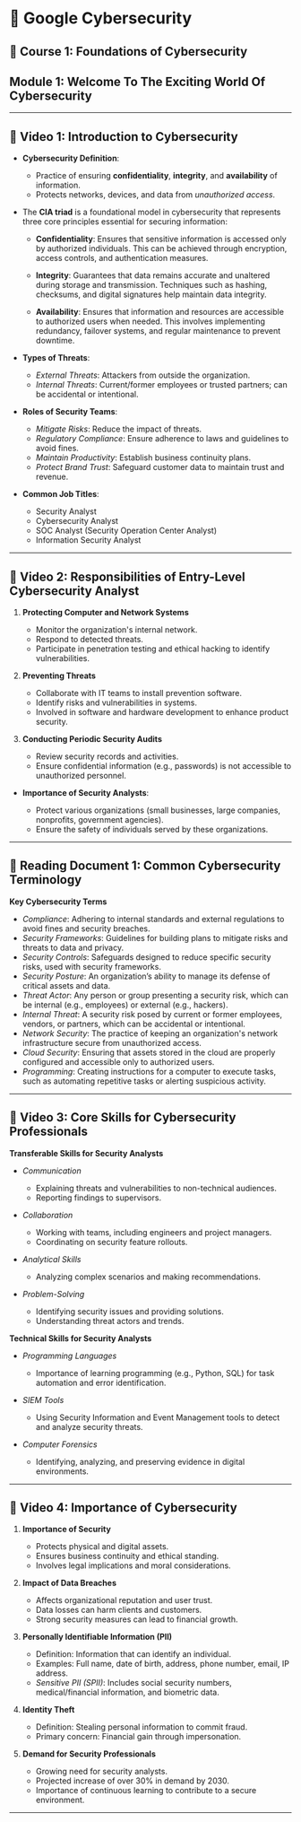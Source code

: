 # 📘 Google Cybersecurity

## 📁 Course 1: Foundations of Cybersecurity

## Module 1: Welcome To The Exciting World Of Cybersecurity

---

## 🎥 Video 1: Introduction to Cybersecurity

* **Cybersecurity Definition**:

  * Practice of ensuring **confidentiality**, **integrity**, and **availability** of information.
  * Protects networks, devices, and data from *unauthorized access*.

- The **CIA triad** is a foundational model in cybersecurity that represents three core principles essential for securing information:

    * **Confidentiality**: Ensures that sensitive information is accessed only by authorized individuals. This can be achieved through encryption, access controls, and authentication measures.

    * **Integrity**: Guarantees that data remains accurate and unaltered during storage and transmission. Techniques such as hashing, checksums, and digital signatures help maintain data integrity.

    * **Availability**: Ensures that information and resources are accessible to authorized users when needed. This involves implementing redundancy, failover systems, and regular maintenance to prevent downtime.


* **Types of Threats**:

  * *External Threats*: Attackers from outside the organization.
  * *Internal Threats*: Current/former employees or trusted partners; can be accidental or intentional.

* **Roles of Security Teams**:

  * *Mitigate Risks*: Reduce the impact of threats.
  * *Regulatory Compliance*: Ensure adherence to laws and guidelines to avoid fines.
  * *Maintain Productivity*: Establish business continuity plans.
  * *Protect Brand Trust*: Safeguard customer data to maintain trust and revenue.

* **Common Job Titles**:

  * Security Analyst
  * Cybersecurity Analyst
  * SOC Analyst (Security Operation Center Analyst)
  * Information Security Analyst

---

## 🎥 Video 2: Responsibilities of Entry-Level Cybersecurity Analyst

1. **Protecting Computer and Network Systems**

   * Monitor the organization's internal network.
   * Respond to detected threats.
   * Participate in penetration testing and ethical hacking to identify vulnerabilities.

2. **Preventing Threats**

   * Collaborate with IT teams to install prevention software.
   * Identify risks and vulnerabilities in systems.
   * Involved in software and hardware development to enhance product security.

3. **Conducting Periodic Security Audits**

   * Review security records and activities.
   * Ensure confidential information (e.g., passwords) is not accessible to unauthorized personnel.

* **Importance of Security Analysts**:

   * Protect various organizations (small businesses, large companies, nonprofits, government agencies).
   * Ensure the safety of individuals served by these organizations.

---

## 📄 Reading Document 1: Common Cybersecurity Terminology

**Key Cybersecurity Terms**

* *Compliance*: Adhering to internal standards and external regulations to avoid fines and security breaches.
* *Security Frameworks*: Guidelines for building plans to mitigate risks and threats to data and privacy.
* *Security Controls*: Safeguards designed to reduce specific security risks, used with security frameworks.
* *Security Posture*: An organization’s ability to manage its defense of critical assets and data.
* *Threat Actor*: Any person or group presenting a security risk, which can be internal (e.g., employees) or external (e.g., hackers).
* *Internal Threat*: A security risk posed by current or former employees, vendors, or partners, which can be accidental or intentional.
* *Network Security*: The practice of keeping an organization's network infrastructure secure from unauthorized access.
* *Cloud Security*: Ensuring that assets stored in the cloud are properly configured and accessible only to authorized users.
* *Programming*: Creating instructions for a computer to execute tasks, such as automating repetitive tasks or alerting suspicious activity.

---

## 🎥 Video 3: Core Skills for Cybersecurity Professionals

**Transferable Skills for Security Analysts**

* *Communication*

  * Explaining threats and vulnerabilities to non-technical audiences.
  * Reporting findings to supervisors.

* *Collaboration*

  * Working with teams, including engineers and project managers.
  * Coordinating on security feature rollouts.

* *Analytical Skills*

  * Analyzing complex scenarios and making recommendations.

* *Problem-Solving*

  * Identifying security issues and providing solutions.
  * Understanding threat actors and trends.

**Technical Skills for Security Analysts**

* *Programming Languages*

  * Importance of learning programming (e.g., Python, SQL) for task automation and error identification.

* *SIEM Tools*

  * Using Security Information and Event Management tools to detect and analyze security threats.

* *Computer Forensics*

  * Identifying, analyzing, and preserving evidence in digital environments.

---

## 🎥 Video 4: Importance of Cybersecurity

1. **Importance of Security**

    * Protects physical and digital assets.
    * Ensures business continuity and ethical standing.
    * Involves legal implications and moral considerations.

2. **Impact of Data Breaches**

    * Affects organizational reputation and user trust.
    * Data losses can harm clients and customers.
    * Strong security measures can lead to financial growth.

3. **Personally Identifiable Information (PII)**

    * Definition: Information that can identify an individual.
    * Examples: Full name, date of birth, address, phone number, email, IP address.
    * *Sensitive PII (SPII)*: Includes social security numbers, medical/financial information, and biometric data.

4. **Identity Theft**

    * Definition: Stealing personal information to commit fraud.
    * Primary concern: Financial gain through impersonation.

5. **Demand for Security Professionals**

    * Growing need for security analysts.
    * Projected increase of over 30% in demand by 2030.
    * Importance of continuous learning to contribute to a secure environment.

---
